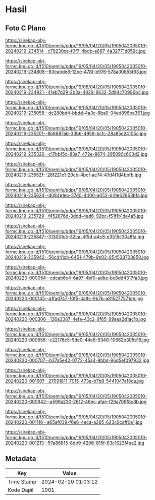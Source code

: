# Hasil

## Foto C Plano

https://sirekap-obj-formc.kpu.go.id/f510/pemilu/pdpr/19/05/04/20/05/1905042005010-20240219-234514--c79230ce-f0f7-4bdb-a687-4a32771d059c.jpg

https://sirekap-obj-formc.kpu.go.id/f510/pemilu/pdpr/19/05/04/20/05/1905042005010-20240219-234808--83eabde8-12be-478f-b976-578a00855f63.jpg

https://sirekap-obj-formc.kpu.go.id/f510/pemilu/pdpr/19/05/04/20/05/1905042005010-20240219-234921--41eb7d29-2b3a-4829-8632-5d94c70996b4.jpg

https://sirekap-obj-formc.kpu.go.id/f510/pemilu/pdpr/19/05/04/20/05/1905042005010-20240219-235058--dc280bd4-bbdd-4a3c-8ba9-04ed896ba361.jpg

https://sirekap-obj-formc.kpu.go.id/f510/pemilu/pdpr/19/05/04/20/05/1905042005010-20240219-235201--8b8687ab-33b6-4958-bcfc-28a85e24105c.jpg

https://sirekap-obj-formc.kpu.go.id/f510/pemilu/pdpr/19/05/04/20/05/1905042005010-20240219-235326--c17bb15d-88a7-472e-8674-295890c603d2.jpg

https://sirekap-obj-formc.kpu.go.id/f510/pemilu/pdpr/19/05/04/20/05/1905042005010-20240219-235521--28f221e1-20cb-4bcf-ac74-47d4f1d4bbfb.jpg

https://sirekap-obj-formc.kpu.go.id/f510/pemilu/pdpr/19/05/04/20/05/1905042005010-20240219-235624--d084e1eb-37d0-4400-a052-b41e62863bfa.jpg

https://sirekap-obj-formc.kpu.go.id/f510/pemilu/pdpr/19/05/04/20/05/1905042005010-20240219-235729--f452876d-3ddd-4ad6-92bc-f51f1b1de4a5.jpg

https://sirekap-obj-formc.kpu.go.id/f510/pemilu/pdpr/19/05/04/20/05/1905042005010-20240219-235847--313051c5-32ca-4f5d-a4c8-e3515c30a8fa.jpg

https://sirekap-obj-formc.kpu.go.id/f510/pemilu/pdpr/19/05/04/20/05/1905042005010-20240219-235942--56cd41cb-6451-479b-9b02-054538708850.jpg

https://sirekap-obj-formc.kpu.go.id/f510/pemilu/pdpr/19/05/04/20/05/1905042005010-20240220-000054--cdcab6c4-6a97-4bf0-adbe-bc8dd4317fa3.jpg

https://sirekap-obj-formc.kpu.go.id/f510/pemilu/pdpr/19/05/04/20/05/1905042005010-20240220-000145--a1fad747-10f5-4a8c-9b7b-a815277571de.jpg

https://sirekap-obj-formc.kpu.go.id/f510/pemilu/pdpr/19/05/04/20/05/1905042005010-20240220-000306--136a3387-4efa-43c2-9f65-99aea2d1ac1b.jpg

https://sirekap-obj-formc.kpu.go.id/f510/pemilu/pdpr/19/05/04/20/05/1905042005010-20240220-000556--c22176c5-9de0-44e6-9340-10662b305e16.jpg

https://sirekap-obj-formc.kpu.go.id/f510/pemilu/pdpr/19/05/04/20/05/1905042005010-20240220-000707--b37a5e42-0772-45a4-8bbd-96d5ef097932.jpg

https://sirekap-obj-formc.kpu.go.id/f510/pemilu/pdpr/19/05/04/20/05/1905042005010-20240220-001607--27091811-7015-473e-b7b8-5441047a18ca.jpg

https://sirekap-obj-formc.kpu.go.id/f510/pemilu/pdpr/19/05/04/20/05/1905042005010-20240220-000942--a599a230-2612-46ec-afae-f26a706f8c8b.jpg

https://sirekap-obj-formc.kpu.go.id/f510/pemilu/pdpr/19/05/04/20/05/1905042005010-20240220-001116--a65af039-f6e6-4eca-a295-623c9caff0e1.jpg

https://sirekap-obj-formc.kpu.go.id/f510/pemilu/pdpr/19/05/04/20/05/1905042005010-20240220-001213--57a86815-8db9-4206-815f-63c1623f4ea2.jpg


## Metadata

| Key        | Value               |
| ---------- | ------------------- |
| Time Stamp | 2024-02-20 01:03:12 |
| Kode Dapil | 1901                |



